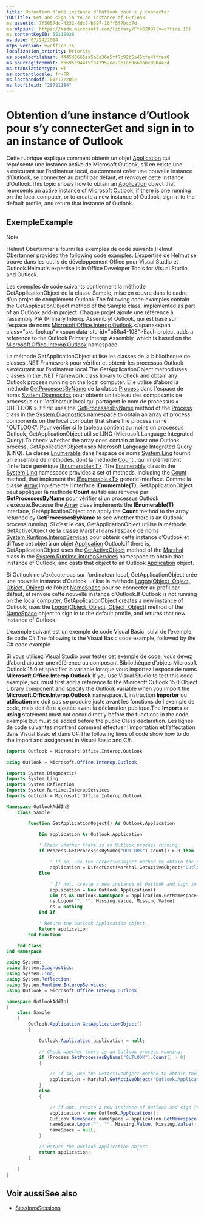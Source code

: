 ```yaml
---
title: Obtention d’une instance d’Outlook pour s’y connecter
TOCTitle: Get and sign in to an instance of Outlook
ms:assetid: 7f5057dc-4232-4dc7-b597-16ff5f7bcd7d
ms:mtpsurl: https://msdn.microsoft.com/library/Ff462097(v=office.15)
ms:contentKeyID: 55119926
ms.date: 07/24/2014
mtps_version: v=office.15
localization_priority: Priority
ms.openlocfilehash: 4445d0665ea5a3d36a5ff7c92b5a46cfe4fffaa8
ms.sourcegitcommit: d6695c94415fa47952ee7961a69660abc0904434
ms.translationtype: HT
ms.contentlocale: fr-FR
ms.lasthandoff: 01/17/2019
ms.locfileid: "28721184"
---
```

# <a name="get-and-sign-in-to-an-instance-of-outlook"></a><span data-ttu-id="b56a4-102">Obtention d’une instance d’Outlook pour s’y connecter</span><span class="sxs-lookup"><span data-stu-id="b56a4-102">Get and sign in to an instance of Outlook</span></span>

<span data-ttu-id="b56a4-103">Cette rubrique explique comment obtenir un objet [Application](https://msdn.microsoft.com/library/bb646615\(v=office.15\)) qui représente une instance active de Microsoft Outlook, s’il en existe une s’exécutant sur l’ordinateur local, ou comment créer une nouvelle instance d’Outlook, se connecter au profil par défaut, et renvoyer cette instance d’Outlook.</span><span class="sxs-lookup"><span data-stu-id="b56a4-103">This topic shows how to obtain an [Application](https://msdn.microsoft.com/library/bb646615\(v=office.15\)) object that represents an active instance of Microsoft Outlook, if there is one running on the local computer, or to create a new instance of Outlook, sign in to the default profile, and return that instance of Outlook.</span></span>

## <a name="example"></a><span data-ttu-id="b56a4-104">Exemple</span><span class="sxs-lookup"><span data-stu-id="b56a4-104">Example</span></span>

> [!NOTE] 
> <span data-ttu-id="b56a4-105">Helmut Obertanner a fourni les exemples de code suivants.</span><span class="sxs-lookup"><span data-stu-id="b56a4-105">Helmut Obertanner provided the following code examples.</span></span> <span data-ttu-id="b56a4-106">L’expertise de Helmut se trouve dans les outils de développement Office pour Visual Studio et Outlook.</span><span class="sxs-lookup"><span data-stu-id="b56a4-106">Helmut's expertise is in Office Developer Tools for Visual Studio and Outlook.</span></span> 

<span data-ttu-id="b56a4-107">Les exemples de code suivants contiennent la méthode GetApplicationObject de la classe Sample, mise en œuvre dans le cadre d’un projet de complément Outlook.</span><span class="sxs-lookup"><span data-stu-id="b56a4-107">The following code examples contain the GetApplicationObject method of the Sample class, implemented as part of an Outlook add-in project.</span></span> <span data-ttu-id="b56a4-108">Chaque projet ajoute une référence à l’assembly PIA (Primary Interop Assembly) Outlook, qui est basé sur l’espace de noms [Microsoft.Office.Interop.Outlook](https://msdn.microsoft.com/library/bb610835\(v=office.15\)).</span><span class="sxs-lookup"><span data-stu-id="b56a4-108">Each project adds a reference to the Outlook Primary Interop Assembly, which is based on the [Microsoft.Office.Interop.Outlook](https://msdn.microsoft.com/library/bb610835\(v=office.15\)) namespace.</span></span>

<span data-ttu-id="b56a4-109">La méthode GetApplicationObject utilise les classes de la bibliothèque de classes .NET Framework pour vérifier et obtenir les processus Outlook s’exécutant sur l’ordinateur local.</span><span class="sxs-lookup"><span data-stu-id="b56a4-109">The GetApplicationObject method uses classes in the .NET Framework class library to check and obtain any Outlook process running on the local computer.</span></span> <span data-ttu-id="b56a4-110">Elle utilise d'abord la méthode [GetProcessesByName](https://msdn.microsoft.com/en-us/library/wbt7d3cy) de la classe [Process](https://msdn.microsoft.com/en-us/library/ccf1tfx0) dans l'espace de noms [System.Diagnostics](https://msdn.microsoft.com/en-us/library/15t15zda) pour obtenir un tableau des composants de processus sur l'ordinateur local qui partagent le nom de processus « OUTLOOK ».</span><span class="sxs-lookup"><span data-stu-id="b56a4-110">It first uses the [GetProcessesByName](https://msdn.microsoft.com/en-us/library/wbt7d3cy) method of the [Process](https://msdn.microsoft.com/en-us/library/ccf1tfx0) class in the [System.Diagnostics](https://msdn.microsoft.com/en-us/library/15t15zda) namespace to obtain an array of process components on the local computer that share the process name "OUTLOOK".</span></span> <span data-ttu-id="b56a4-111">Pour vérifier si le tableau contient au moins un processus Outlook, GetApplicationObject utilise LINQ (Microsoft Language Integrated Query).</span><span class="sxs-lookup"><span data-stu-id="b56a4-111">To check whether the array does contain at least one Outlook process, GetApplicationObject uses Microsoft Language Integrated Query (LINQ).</span></span> <span data-ttu-id="b56a4-112">La classe [Enumerable](https://msdn.microsoft.com/en-us/library/bb345746) dans l'espace de noms [System.Linq](https://msdn.microsoft.com/en-us/library/bb336768) fournit un ensemble de méthodes, dont la méthode [Count](https://msdn.microsoft.com/en-us/library/bb357758) , qui implémentent l'interface générique [IEnumerable\<T\>](https://msdn.microsoft.com/en-us/library/9eekhta0) .</span><span class="sxs-lookup"><span data-stu-id="b56a4-112">The [Enumerable](https://msdn.microsoft.com/en-us/library/bb345746) class in the [System.Linq](https://msdn.microsoft.com/en-us/library/bb336768) namespace provides a set of methods, including the [Count](https://msdn.microsoft.com/en-us/library/bb357758) method, that implement the [IEnumerable\<T\>](https://msdn.microsoft.com/en-us/library/9eekhta0) generic interface.</span></span> <span data-ttu-id="b56a4-113">Comme la classe [Array](https://msdn.microsoft.com/en-us/library/czz5hkty) implémente l’interface **IEnumerable(T)**, GetApplicationObject peut appliquer la méthode **Count** au tableau renvoyé par **GetProcessesByName** pour vérifier si un processus Outlook s’exécute.</span><span class="sxs-lookup"><span data-stu-id="b56a4-113">Because the [Array](https://msdn.microsoft.com/en-us/library/czz5hkty) class implements the **IEnumerable(T)** interface, GetApplicationObject can apply the **Count** method to the array returned by **GetProcessesByName** to see whether there is an Outlook process running.</span></span> <span data-ttu-id="b56a4-114">Si c’est le cas, GetApplicationObject utilise la méthode [GetActiveObject](https://msdn.microsoft.com/en-us/library/xt620x09) de la classe [Marshal](https://msdn.microsoft.com/en-us/library/asx0thw2) dans l’espace de noms [System.Runtime.InteropServices](https://msdn.microsoft.com/library/9esea608\(v=office.15\)) pour obtenir cette instance d’Outlook et diffuse cet objet à un objet [Application](https://msdn.microsoft.com/library/bb646615\(v=office.15\)) Outlook.</span><span class="sxs-lookup"><span data-stu-id="b56a4-114">If there is, GetApplicationObject uses the [GetActiveObject](https://msdn.microsoft.com/en-us/library/xt620x09) method of the [Marshal](https://msdn.microsoft.com/en-us/library/asx0thw2) class in the [System.Runtime.InteropServices](https://msdn.microsoft.com/library/9esea608\(v=office.15\)) namespace to obtain that instance of Outlook, and casts that object to an Outlook [Application](https://msdn.microsoft.com/library/bb646615\(v=office.15\)) object.</span></span>

<span data-ttu-id="b56a4-115">Si Outlook ne s’exécute pas sur l’ordinateur local, GetApplicationObject crée une nouvelle instance d’Outlook, utilise la méthode [Logon(Object, Object, Object, Object)](https://msdn.microsoft.com/library/bb646718\(v=office.15\)) de l’objet [NameSpace](https://msdn.microsoft.com/library/bb645857\(v=office.15\)) pour se connecter au profil par défaut, et renvoie cette nouvelle instance d’Outlook.</span><span class="sxs-lookup"><span data-stu-id="b56a4-115">If Outlook is not running on the local computer, GetApplicationObject creates a new instance of Outlook, uses the [Logon(Object, Object, Object, Object)](https://msdn.microsoft.com/library/bb646718\(v=office.15\)) method of the [NameSpace](https://msdn.microsoft.com/library/bb645857\(v=office.15\)) object to sign in to the default profile, and returns that new instance of Outlook.</span></span>

<span data-ttu-id="b56a4-116">L’exemple suivant est un exemple de code Visual Basic, suivi de l’exemple de code C\#.</span><span class="sxs-lookup"><span data-stu-id="b56a4-116">The following is the Visual Basic code example, followed by the C\# code example.</span></span>

<span data-ttu-id="b56a4-117">Si vous utilisez Visual Studio pour tester cet exemple de code, vous devez d’abord ajouter une référence au composant Bibliothèque d’objets Microsoft Outlook 15.0 et spécifier la variable lorsque vous importez l’espace de noms **Microsoft.Office.Interop.Outlook**.</span><span class="sxs-lookup"><span data-stu-id="b56a4-117">If you use Visual Studio to test this code example, you must first add a reference to the Microsoft Outlook 15.0 Object Library component and specify the Outlook variable when you import the **Microsoft.Office.Interop.Outlook** namespace.</span></span> <span data-ttu-id="b56a4-118">L'instruction **Importer** ou **utilisation** ne doit pas se produire juste avant les fonctions de l'exemple de code, mais doit être ajoutée avant la déclaration publique.</span><span class="sxs-lookup"><span data-stu-id="b56a4-118">The **Imports** or **using** statement must not occur directly before the functions in the code example but must be added before the public Class declaration.</span></span> <span data-ttu-id="b56a4-119">Les lignes de code suivantes montrent comment effectuer l’importation et l’affectation dans Visual Basic et dans C\#.</span><span class="sxs-lookup"><span data-stu-id="b56a4-119">The following lines of code show how to do the import and assignment in Visual Basic and C\#.</span></span>

```vb
Imports Outlook = Microsoft.Office.Interop.Outlook
```


```csharp
using Outlook = Microsoft.Office.Interop.Outlook;
```


```vb
Imports System.Diagnostics
Imports System.Linq
Imports System.Reflection
Imports System.Runtime.InteropServices
Imports Outlook = Microsoft.Office.Interop.Outlook

Namespace OutlookAddIn2
    Class Sample

        Function GetApplicationObject() As Outlook.Application

            Dim application As Outlook.Application

            ' Check whether there is an Outlook process running.
            If Process.GetProcessesByName("OUTLOOK").Count() > 0 Then

                ' If so, use the GetActiveObject method to obtain the process and cast it to an Application object.
                application = DirectCast(Marshal.GetActiveObject("Outlook.Application"), Outlook.Application)
            Else

                ' If not, create a new instance of Outlook and sign in to the default profile.
                application = New Outlook.Application()
                Dim ns As Outlook.NameSpace = application.GetNamespace("MAPI")
                ns.Logon("", "", Missing.Value, Missing.Value)
                ns = Nothing
            End If

            ' Return the Outlook Application object.
            Return application
        End Function

    End Class
End Namespace
```


```csharp
using System;
using System.Diagnostics;
using System.Linq;
using System.Reflection;
using System.Runtime.InteropServices;
using Outlook = Microsoft.Office.Interop.Outlook;

namespace OutlookAddIn1
{
    class Sample
    {
        Outlook.Application GetApplicationObject()
        {

            Outlook.Application application = null;

            // Check whether there is an Outlook process running.
            if (Process.GetProcessesByName("OUTLOOK").Count() > 0)
            {

                // If so, use the GetActiveObject method to obtain the process and cast it to an Application object.
                application = Marshal.GetActiveObject("Outlook.Application") as Outlook.Application;
            }
            else
            {

                // If not, create a new instance of Outlook and sign in to the default profile.
                application = new Outlook.Application();
                Outlook.NameSpace nameSpace = application.GetNamespace("MAPI");
                nameSpace.Logon("", "", Missing.Value, Missing.Value);
                nameSpace = null;
            }

            // Return the Outlook Application object.
            return application;
        }

    }
}
```

## <a name="see-also"></a><span data-ttu-id="b56a4-120">Voir aussi</span><span class="sxs-lookup"><span data-stu-id="b56a4-120">See also</span></span>

- [<span data-ttu-id="b56a4-121">Sessions</span><span class="sxs-lookup"><span data-stu-id="b56a4-121">Sessions</span></span>](sessions.md)

